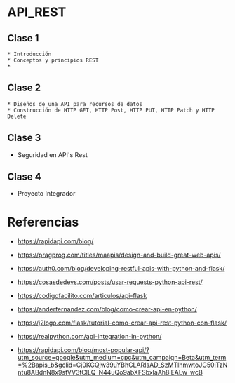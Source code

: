 # API_REST


## Clase 1
    * Introducción
    * Conceptos y principios REST
    * 

## Clase 2
    * Diseños de una API para recursos de datos
    * Construcción de HTTP GET, HTTP Post, HTTP PUT, HTTP Patch y HTTP Delete

## Clase 3
   * Seguridad en API's Rest

## Clase 4
   * Proyecto Integrador






# Referencias

* https://rapidapi.com/blog/

* https://pragprog.com/titles/maapis/design-and-build-great-web-apis/

* https://auth0.com/blog/developing-restful-apis-with-python-and-flask/

* https://cosasdedevs.com/posts/usar-requests-python-api-rest/

* https://codigofacilito.com/articulos/api-flask

* https://anderfernandez.com/blog/como-crear-api-en-python/

* https://j2logo.com/flask/tutorial-como-crear-api-rest-python-con-flask/

* https://realpython.com/api-integration-in-python/

* https://rapidapi.com/blog/most-popular-api/?utm_source=google&utm_medium=cpc&utm_campaign=Beta&utm_term=%2Bapis_b&gclid=Cj0KCQjw39uYBhCLARIsAD_SzMTlhmwtoJG50iTzNntu8ABdnN8x9stVV3tCILQ_N44uQo9abXFSbxIaAh8lEALw_wcB